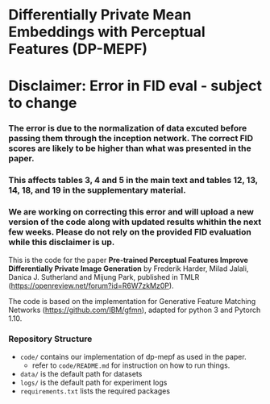 # Differentially Private Mean Embeddings with Perceptual Features (DP-MEPF) 
  
# Disclaimer: Error in FID eval - subject to change
### The error is due to the normalization of data excuted before passing them through the inception network. The correct FID scores are likely to be higher than what was presented in the paper. 
### This affects tables 3, 4 and 5 in the main text and tables 12, 13, 14, 18, and 19 in the supplementary material.
### We are working on correcting this error and will upload a new version of the code along with updated results whithin the next few weeks. Please do not rely on the provided FID evaluation while this disclaimer is up.



This is the code for the paper **Pre-trained Perceptual Features Improve Differentially Private Image Generation** by Frederik Harder, Milad Jalali, Danica J. Sutherland and Mijung Park, published in TMLR (https://openreview.net/forum?id=R6W7zkMz0P).



The code is based on the implementation for Generative Feature Matching Networks (https://github.com/IBM/gfmn), adapted for python 3 and Pytorch 1.10.


### Repository Structure
- `code/` contains our implementation of dp-mepf as used in the paper.
  - refer to `code/README.md` for instruction on how to run things.
- `data/` is the default path for datasets
- `logs/` is the default path for experiment logs
- `requirements.txt` lists the required packages
